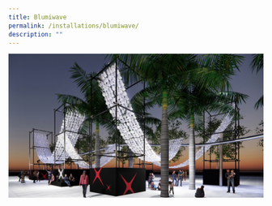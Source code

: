 ```yaml
---
title: Blumiwave
permalink: /installations/blumiwave/
description: ""
---
```

![](/images/Installations/blumiwave.jpg)